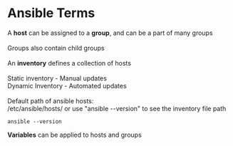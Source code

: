 # Ansible Terms

A <b>host</b> can be assigned to a <b>group</b>, and can be a part of many groups <br>
<br>
Groups also contain child groups <br>
<br>
An <b>inventory</b> defines a collection of hosts <br>
<br>
Static inventory - Manual updates <br>
Dynamic Inventory - Automated updates <br>
<br>
Default path of ansible hosts: <br>
/etc/ansible/hosts/ or use "ansible --version" to see the inventory file path
```
ansible --version
```

<b>Variables</b> can be applied to hosts and groups <br>
<br>

